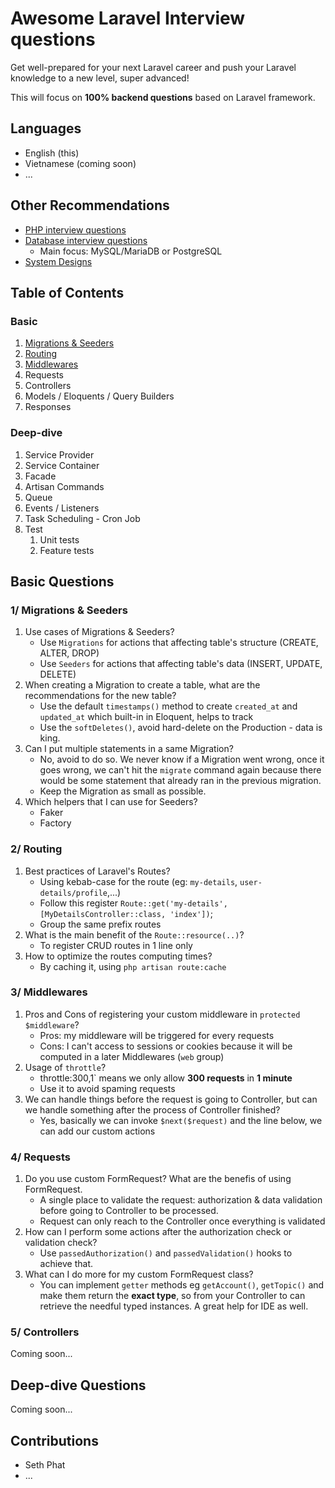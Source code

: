 # Awesome Laravel Interview questions

Get well-prepared for your next Laravel career and push your Laravel knowledge to a new level, super advanced! 

This will focus on **100% backend questions** based on Laravel framework. 

## Languages
- English (this)
- Vietnamese (coming soon)
- ...

## Other Recommendations
- [PHP interview questions](https://github.com/DopplerHQ/awesome-interview-questions#php)
- [Database interview questions](https://github.com/DopplerHQ/awesome-interview-questions#database-technologies)
    - Main focus: MySQL/MariaDB or PostgreSQL
- [System Designs](https://github.com/donnemartin/system-design-primer)

## Table of Contents


### Basic

1. [Migrations & Seeders](https://github.com/sethsandaru/awesome-laravel-interviews#1-migrations--seeders)
2. [Routing](https://github.com/sethsandaru/awesome-laravel-interviews#2-routing)
3. [Middlewares](https://github.com/sethsandaru/awesome-laravel-interviews#3-middlewares)
4. Requests
5. Controllers
6. Models / Eloquents / Query Builders
7. Responses

### Deep-dive

1. Service Provider
2. Service Container
3. Facade
4. Artisan Commands
5. Queue
6. Events / Listeners
7. Task Scheduling - Cron Job
8. Test
    1. Unit tests
    2. Feature tests

## Basic Questions

### 1/ Migrations & Seeders

1. Use cases of Migrations & Seeders?
    - Use `Migrations` for actions that affecting table's structure (CREATE, ALTER, DROP)
    - Use `Seeders` for actions that affecting table's data (INSERT, UPDATE, DELETE)
2. When creating a Migration to create a table, what are the recommendations for the new table?
    - Use the default `timestamps()` method to create `created_at` and `updated_at` which built-in in Eloquent, helps to track
    - Use the `softDeletes()`, avoid hard-delete on the Production - data is king.
3. Can I put multiple statements in a same Migration?
    - No, avoid to do so. We never know if a Migration went wrong, once it goes wrong, we can't hit the `migrate` command again because there would be some statement that already ran in the previous migration.
    - Keep the Migration as small as possible.
4. Which helpers that I can use for Seeders?
    - Faker
    - Factory

### 2/ Routing

1. Best practices of Laravel's Routes?
    - Using kebab-case for the route (eg: `my-details`, `user-details/profile`,...)
    - Follow this register `Route::get('my-details', [MyDetailsController::class, 'index'])`;
    - Group the same prefix routes
2. What is the main benefit of the `Route::resource(..)`?
    - To register CRUD routes in 1 line only
3. How to optimize the routes computing times?
    - By caching it, using `php artisan route:cache`

### 3/ Middlewares

1. Pros and Cons of registering your custom middleware in `protected $middleware`?
    - Pros: my middleware will be triggered for every requests
    - Cons: I can't access to sessions or cookies because it will be computed in a later Middlewares (`web` group)
2. Usage of `throttle`?
    - throttle:300,1` means we only allow **300 requests** in **1 minute**
    - Use it to avoid spaming requests
3. We can handle things before the request is going to Controller, but can we handle something after the process of Controller finished?
    - Yes, basically we can invoke `$next($request)` and the line below, we can add our custom actions

### 4/ Requests

1. Do you use custom FormRequest? What are the benefis of using FormRequest.
    - A single place to validate the request: authorization & data validation before going to Controller to be processed.
    - Request can only reach to the Controller once everything is validated
2. How can I perform some actions after the authorization check or validation check?
    - Use `passedAuthorization()` and `passedValidation()` hooks to achieve that.
3. What can I do more for my custom FormRequest class?
    - You can implement `getter` methods eg `getAccount()`, `getTopic()` and make them return the **exact type**, so from your Controller to can retrieve the needful typed instances. A great help for IDE as well.

### 5/ Controllers

Coming soon...

## Deep-dive Questions

Coming soon...

## Contributions
- Seth Phat
- ...
